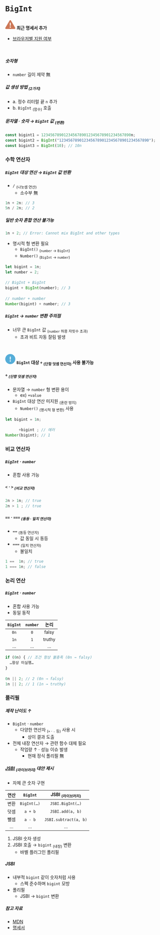 `BigInt`
====

<img src="../../images/commons/icons/triangle-exclamation-solid.svg" /> **최근 명세서 추가**

- [브라우저별 지원 여부](https://caniuse.com/#feat=bigint)

<br />

##### 숫자형
- `number` 길이 제약 無

##### 값 생성 방법 <sub>(2가지)</sub>
- a. 정수 리터럴 끝 `n` 추가
- b. `BigInt` <sub>(함수)</sub> 호출

##### 문자열 · 숫자 → `BigInt` 값 <sub>(변환)</sub>
```javascript
const bigint1 = 1234567890123456789012345678901234567890n;
const bigint2 = BigInt("1234567890123456789012345678901234567890");
const bigint3 = BigInt(10); // 10n
```

### 수학 연산자

##### `BigInt` 대상 연산 → `BigInt` 값 반환
- `/` <sub>(나눗셈 연산)</sub>
  - 소수부 無
```javascript
1n + 2n: // 3
5n / 2n; // 2
```

##### 일반 숫자 혼합 연산 불가능
```javascript
1n + 2; // Error: Cannot mix BigInt and other types
```
- 명시적 형 변환 필요
  - `BigInt()` <sub>(`number` → `BigInt`)</sub>
  - `Number()` <sub>(`BigInt` → `number`)</sub>
```javascript
let bigint = 1n;
let number = 2;

// BigInt + BigInt
bigint + BigInt(number); // 3

// number + number
Number(bigint) + number; // 3
```

##### `BigInt` → `number` 변환 주의점
- 너무 큰 `BigInt` 값 <sub>(`number` 허용 자릿수 초과)</sub>
  - 초과 비트 자동 잘림 발생

<br />

<img src="../../images/commons/icons/circle-exclamation-solid.svg" /> **`BigInt` 대상 `+` <sub>(단항 덧셈 연산자)</sub> 사용 불가능**

##### `+` <sub>(단항 덧셈 연산자)</sub>
- 문자열 → `number` 형 변환 용이
  - ex\) `+value`
- `BigInt` 대상 연산 미지원 <sub>(혼란 방지)</sub>
  - `Number()` <sub>(명시적 형 변환)</sub> 사용
```javascript
let bigint = 1n;

      +bigint ; // 에러
Number(bigint); // 1
```

### 비교 연산자

##### `BigInt` · `number`
- 혼합 사용 가능

##### `<` · `>` <sub>(비교 연산자)</sub>
```javascript
2n > 1n; // true
2n > 1 ; // true
```

##### `==` · `===` <sub>(동등 · 일치 연산자)</sub>
- `==` <sub>(동등 연산자)</sub>
  - 값 동일 시 동등
- `===` <sub>(일치 연산자)</sub>
  - 불일치
```javascript
1 ==  1n; // true
1 === 1n; // false
```

### 논리 연산

##### `BigInt` · `number`
- 혼합 사용 가능
- 동일 동작

|`BigInt`|`number`|논리|
|:---:|:---:|:---:|
|`0n`|`0`|falsy|
|`1n`|`1`|truthy|
|…|…|…|

```javascript
if (0n) { // 조건 항상 불충족 (0n → falsy)
  …항상 미실행…
}

0n || 2; // 2 (0n → falsy)
1n || 2; // 1 (1n → truthy)
```

### 폴리필

##### 제작 난이도 ↑
- `BigInt` · `number`
  - 다양한 연산자 <sub>(`+` · `-` 등)</sub> 사용 시
    - 상이 결과 도출
- 전체 내장 연산자 → 관련 함수 대체 필요
  - 작업량 ↑ · 성능 이슈 발생
    - 현재 정식 폴리필 無

##### [JSBI](https://github.com/GoogleChromeLabs/jsbi) <sub>(라이브러리)</sub> 대안 제시
- 자체 큰 숫자 구현

|연산|`BigInt`|JSBI <sub>(라이브러리)</sub>|
|:---:|:---:|:---:|
|변환|`BigInt(…)`|`JSBI.BigInt(…)`|
|덧셈|`a + b`|`JSBI.add(a, b)`|
|뺄셈|`a - b`|`JSBI.subtract(a, b)`|
|…|…|…|

1. JSBI 숫자 생성
2. JSBI 호출 → `bigint` <sub>(내장)</sub> 변환
    - 바벨 플러그인 폴리필

##### JSBI
- 내부적 `bigint` 같이 숫자처럼 사용
  - 스펙 준수하며 `bigint` 모방
- 폴리필
  - JSBI → `bigint` 변환

##### 참고 자료
- [MDN](https://developer.mozilla.org/en-US/docs/Web/JavaScript/Reference/Global_Objects/BigInt)
- [명세서](https://tc39.es/ecma262/#sec-bigint-objects)

